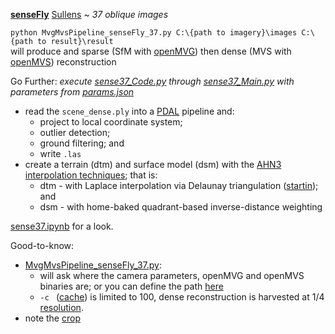 **[senseFly](https://www.sensefly.com/)** [Sullens](https://www.sensefly.com/education/datasets/?dataset=1420) ~ *37 oblique images*

`python MvgMvsPipeline_senseFly_37.py C:\{path to imagery}\images C:\{path to result}\result`  
will produce and sparse (SfM with [openMVG](https://github.com/openMVG/openMVG)) then dense (MVS with [openMVS](https://github.com/cdcseacave/openMVS)) reconstruction

Go Further:  *execute [sense37_Code.py](https://github.com/AdrianKriger/aerialPhotogrammetry101/blob/main/SenseSull_37/sense37_Code.py) through [sense37_Main.py](https://github.com/AdrianKriger/aerialPhotogrammetry101/blob/main/SenseSull_37/sense37_Main.py) with parameters from [params.json](https://github.com/AdrianKriger/aerialPhotogrammetry101/blob/main/SenseSull_37/params.json)*
- read the `scene_dense.ply` into a [PDAL](https://pdal.io/index.html#) pipeline and:
     - project to local coordinate system;
     - outlier detection;
     - ground filtering; and 
     - write `.las`
- create a terrain (dtm) and surface model (dsm) with the [AHN3 interpolation techniques](https://github.com/khalhoz/geo1101-ahn3-GF-and-Interpolation); that is:
    - dtm - with Laplace interpolation via Delaunay triangulation ([startin](https://github.com/hugoledoux/startinpy/)); and
    - dsm - with home-baked quadrant-based inverse-distance weighting 

 [sense37.ipynb](https://github.com/AdrianKriger/aerialPhotogrammetry101/blob/main/SenseMor_127/sense127.ipynb) for a look.

Good-to-know:
- [MvgMvsPipeline_senseFly_37.py](https://github.com/AdrianKriger/aerialPhotogrammetry101/blob/main/SenseSull_37/MvgMvsPipeline_senseFly_37.py):
    - will ask where the camera parameters, openMVG and openMVS binaries are; or you can define the path [here](https://github.com/AdrianKriger/aerialPhotogrammetry101/blob/main/SenseSull_37/MvgMvsPipeline_senseFly_37.py#L114-L120)
    - `-c ` ([cache](https://github.com/AdrianKriger/aerialPhotogrammetry101/blob/main/SenseMor_127/MvgMvsPipeline_senseFly_37.py#L216)) is limited to 100, dense reconstruction is harvested at 1/4 [resolution](https://github.com/AdrianKriger/aerialPhotogrammetry101/blob/main/SenseMor_127/MvgMvsPipeline_senseFly_37.py#L251).
- note the [crop](https://github.com/AdrianKriger/aerialPhotogrammetry101/blob/main/SenseSull_37/sense37_Code.py#L112-L115)

